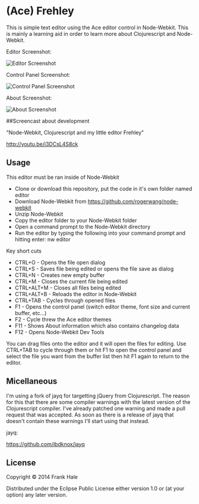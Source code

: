 # (Ace) Frehley

This is simple text editor using the Ace editor control in Node-Webkit. This is mainly
a learning aid in order to learn more about Clojurescript and Node-Webkit.

Editor Screenshot:

<img src="https://farm8.staticflickr.com/7366/13891522390_cc39f56a6e_b.jpg" alt="Editor Screenshot" />

Control Panel Screenshot:

<img src="https://farm3.staticflickr.com/2926/14078115835_b1f5f23b17_b.jpg" alt="Control Panel Screenshot" />

About Screenshot:

<img src="https://farm8.staticflickr.com/7068/13891494517_4996a176c0_b.jpg" alt="About Screenshot" />

##Screencast about development

"Node-Webkit, Clojurescript and my little editor Frehley"

http://youtu.be/i3DCsL4S8ck

## Usage

This editor must be ran inside of Node-Webkit

- Clone or download this repository, put the code in it's own folder named editor
- Download Node-Webkit from https://github.com/rogerwang/node-webkit
- Unzip Node-Webkit
- Copy the editor folder to your Node-Webkit folder
- Open a command prompt to the Node-Webkit directory
- Run the editor by typing the following into your command prompt and hitting enter: nw editor

Key short cuts

- CTRL+O - Opens the file open dialog
- CTRL+S - Saves file being edited or opens the file save as dialog
- CTRL+N - Creates new empty buffer
- CTRL+M - Closes the current file being edited
- CTRL+ALT+M - Closes all files being edited
- CTRL+ALT+B - Reloads the editor in Node-Webkit
- CTRL+TAB - Cycles through opened files
- F1 - Opens the control panel (switch editor theme, font size and current buffer, etc...)
- F2 - Cycle threw the Ace editor themes 
- F11 - Shows About information which also contains changelog data
- F12 - Opens Node-Webkit Dev Tools

You can drag files onto the editor and it will open the files for editing. Use CTRL+TAB to cycle through
them or hit F1 to open the control panel and select the file you want from the buffer list then hit F1 again
to return to the editor. 

## Micellaneous

I'm using a fork of jayq for targetting jQuery from Clojurescript. The reason
for this that there are some compiler warnings with the latest version of the Clojurescript
compiler. I've already patched one warning and made a pull request that was accepted. As 
soon as there is a release of jayq that doesn't contain these warnings I'll start using that
instead. 

jayq:

https://github.com/ibdknox/jayq

## License

Copyright © 2014 Frank Hale

Distributed under the Eclipse Public License either version 1.0 or (at
your option) any later version.
